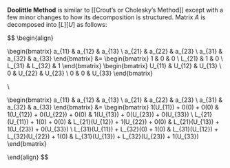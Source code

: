 **Doolittle Method** is similar to [[Crout’s or Cholesky’s Method]] except with a few minor changes to how its decomposition is structured. Matrix $A$ is decomposed into $[L][U]$ as follows:

$$
\begin{align}

\begin{bmatrix} 
a_{11} & a_{12} & a_{13} \\ 
a_{21} & a_{22} & a_{23} \\ 
a_{31} & a_{32} & a_{33} 
\end{bmatrix} &= 
\begin{bmatrix} 
1 & 0 & 0 \\ 
L_{21} & 1 & 0 \\ 
L_{31} & L_{32} & 1
\end{bmatrix} 
\begin{bmatrix} 
U_{11} & U_{12} & U_{13} \\ 
0 & U_{22} & U_{23} \\ 
0 & 0 & U_{33} 
\end{bmatrix}

\\

\begin{bmatrix} 
a_{11} & a_{12} & a_{13} \\ 
a_{21} & a_{22} & a_{23} \\ 
a_{31} & a_{32} & a_{33} 
\end{bmatrix} &=
\begin{bmatrix} 
1(U_{11}) + 0(0) + 0(0) & 1(U_{12}) + 0(U_{22}) + 0(0) & 1(U_{13}) + 0(U_{23}) + 0(U_{33}) \\ 
L_{21}(U_{11}) + 1(0) + 0(0) & L_{21}(U_{12}) + 1(U_{22}) + 0(0) & L_{21}(U_{13}) + 1(U_{23}) + 0(U_{33}) \\ 
L_{31}(U_{11}) + L_{32}(0) + 1(0) & L_{31}(U_{12}) + L_{32}(U_{22}) + 1(0) & L_{31}(U_{13}) + L_{32}(U_{23}) + 1(U_{33}) 
\end{bmatrix}

\end{align}
$$

